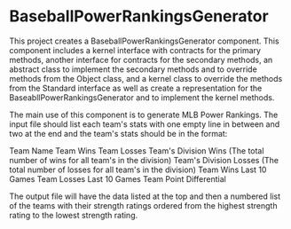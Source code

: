 # BaseballPowerRankingsGenerator

This project creates a BaseballPowerRankingsGenerator component. This component includes a kernel interface with contracts for the primary methods, another interface for contracts for the secondary methods, an abstract class to implement the secondary methods and to override methods from the Object class, and a kernel class to override the methods from the Standard interface as well as create a representation for the BaseabllPowerRankingsGenerator and to implement the kernel methods.

The main use of this component is to generate MLB Power Rankings. The input file should list each team's stats with one empty line in between and two at the end and the team's stats should be in the format:

Team Name
Team Wins
Team Losses
Team's Division Wins (The total number of wins for all team's in the division)
Team's Division Losses (The total number of losses for all team's in the division)
Team Wins Last 10 Games
Team Losses Last 10 Games
Team Point Differential

The output file will have the data listed at the top and then a numbered list of the teams with their strength ratings ordered from the highest strength rating to the lowest strength rating.